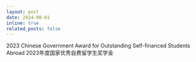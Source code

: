 ```yaml
---
layout: post
date: 2024-08-01
inline: true
related_posts: false
---
```


2023 Chinese Government Award for Outstanding Self-financed Students Abroad  2023年度国家优秀自费留学生奖学金